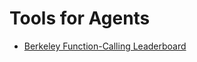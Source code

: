 # Tools for Agents

- [Berkeley Function-Calling Leaderboard](https://gorilla.cs.berkeley.edu/leaderboard.html)
